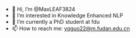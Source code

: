 - 👋 Hi, I’m @MaxLEAF3824
- 👀 I’m interested in Knowledge Enhanced NLP
- 🌱 I’m currently a PhD student at fdu
- 📫 How to reach me: yqguo22@m.fudan.edu.cn

<!---
MaxLEAF3824/MaxLEAF3824 is a ✨ special ✨ repository because its `README.md` (this file) appears on your GitHub profile.
You can click the Preview link to take a look at your changes.
--->
